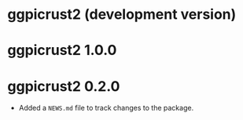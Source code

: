 # ggpicrust2 (development version)

# ggpicrust2 1.0.0

# ggpicrust2 0.2.0

* Added a `NEWS.md` file to track changes to the package.
